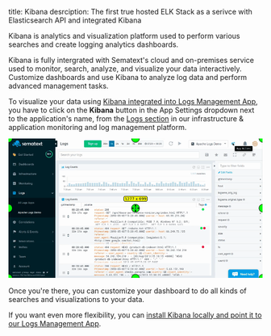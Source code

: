 title: Kibana
desrciption: The first true hosted ELK Stack as a serivce with Elasticsearch API and integrated Kibana

Kibana is analytics and visualization platform used to perform various searches and create logging analytics dashboards.

Kibana is fully intergrated with Sematext's cloud and on-premises service used to monitor, search, analyze, and visualize your data interactively. Customize dashboards and use Kibana to analyze log data and perform advanced management tasks.

To visualize your data using [Kibana integrated into Logs Management App](http://blog.sematext.com/2015/06/11/1-click-elk-stack-hosted-kibana-4/),
you have to click on the **Kibana** button in the App Settings dropdown next to the application's
name, from the [Logs section](https://apps.sematext.com/ui/logs) in our infrastructure & application monitoring and log management platform.

<img alt="Kibana Integration" src="/docs/images/logs/kibana-integration.gif" title="Sematext Logging UI - Kibana Integration">

Once you're there, you can customize your dashboard to do all kinds of
searches and visualizations to your data.

If you want even more flexibility, you can [install Kibana locally and point it to our Logs Management App](faq/#can-i-run-kibana-locally-and-point-it-to-logsene).
